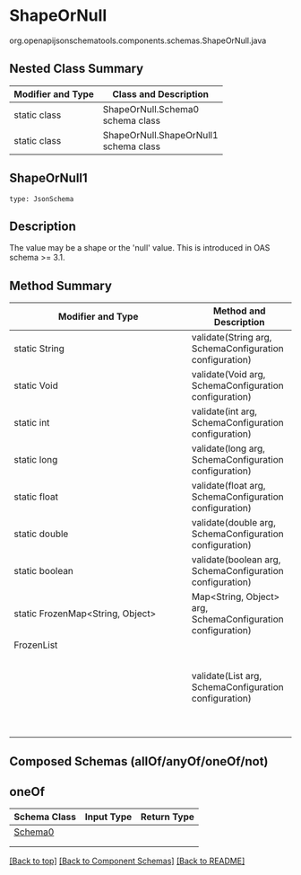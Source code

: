 # ShapeOrNull
org.openapijsonschematools.components.schemas.ShapeOrNull.java

## Nested Class Summary
| Modifier and Type | Class and Description |
| ----------------- | ---------------------- |
| static class | ShapeOrNull.Schema0<br> schema class |
| static class | ShapeOrNull.ShapeOrNull1<br> schema class |

## ShapeOrNull1
```
type: JsonSchema
```

## Description
The value may be a shape or the &#x27;null&#x27; value. This is introduced in OAS schema &gt;&#x3D; 3.1.

## Method Summary
| Modifier and Type | Method and Description |
| ----------------- | ---------------------- |
| static String | validate(String arg, SchemaConfiguration configuration) |
| static Void | validate(Void arg, SchemaConfiguration configuration) |
| static int | validate(int arg, SchemaConfiguration configuration) |
| static long | validate(long arg, SchemaConfiguration configuration) |
| static float | validate(float arg, SchemaConfiguration configuration) |
| static double | validate(double arg, SchemaConfiguration configuration) |
| static boolean | validate(boolean arg, SchemaConfiguration configuration) |
| static FrozenMap<String, Object> | Map<String, Object> arg, SchemaConfiguration configuration) |
| FrozenList<Object> | validate(List<Object> arg, SchemaConfiguration configuration) |

## Composed Schemas (allOf/anyOf/oneOf/not)
## oneOf
Schema Class | Input Type | Return Type
------------ | ---------- | -----------
[Schema0](#) |  | 
 |  | 
 |  | 


[[Back to top]](#top) [[Back to Component Schemas]](../../../README.md#Component-Schemas) [[Back to README]](../../../README.md)
